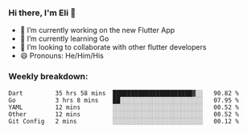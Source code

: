 ### Hi there, I'm Eli 👋
- 🔭 I’m currently working on the new Flutter App
- 🌱 I’m currently learning Go
- 🦄 I’m looking to collaborate with other flutter developers
- 😄 Pronouns: He/Him/His

### Weekly breakdown:
<!--START_SECTION:waka-->
```text
Dart         35 hrs 58 mins  ██████████████████████▓░░   90.82 % 
Go           3 hrs 8 mins    ██░░░░░░░░░░░░░░░░░░░░░░░   07.95 % 
YAML         12 mins         ░░░░░░░░░░░░░░░░░░░░░░░░░   00.52 % 
Other        12 mins         ░░░░░░░░░░░░░░░░░░░░░░░░░   00.52 % 
Git Config   2 mins          ░░░░░░░░░░░░░░░░░░░░░░░░░   00.12 % 
```
<!--END_SECTION:waka-->

